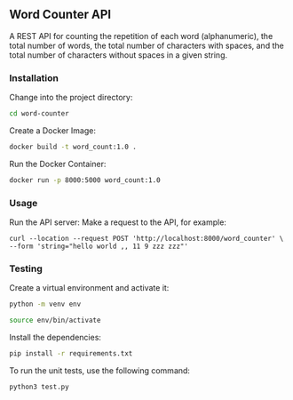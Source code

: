 ## Word Counter API
A REST API for counting the repetition of each word (alphanumeric), the total number of words, the total number of characters with spaces, and the total number of characters without spaces in a given string.
### Installation

Change into the project directory:
``` bash
cd word-counter

```

Create a Docker Image:
``` bash
docker build -t word_count:1.0 .
```

Run the Docker Container:
```bash
docker run -p 8000:5000 word_count:1.0 
```
### Usage
Run the API server:
Make a request to the API, for example:
```
curl --location --request POST 'http://localhost:8000/word_counter' \
--form 'string="hello world ,, 11 9 zzz zzz"'
```

### Testing
Create a virtual environment and activate it:
```bash
python -m venv env 
```
```bash
source env/bin/activate
```

Install the dependencies:
```bash
pip install -r requirements.txt
```

To run the unit tests, use the following command:
```
python3 test.py 
```
